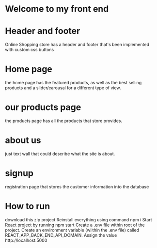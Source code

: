 # Welcome to my front end
# Header and footer
Online Shopping store has a header and footer that's been implemented with custom css buttons

# Home page
the home page has the featured products, as well as the best selling products and a slider/carousal for a different type of view.

# our products page
the products page has all the products that store provides.

# about us
just text wall that could describe what the site is about.

# signup
registration page that stores the customer information into the database

# How to run


download this zip project
Reinstall everything using command npm i
Start React project by running npm start
Create a .env file within root of the project.
Create an environment variable (wiithin the .env file) called REACT_APP_BACK_END_API_DOMAIN. Assign the value http://localhost:5000
